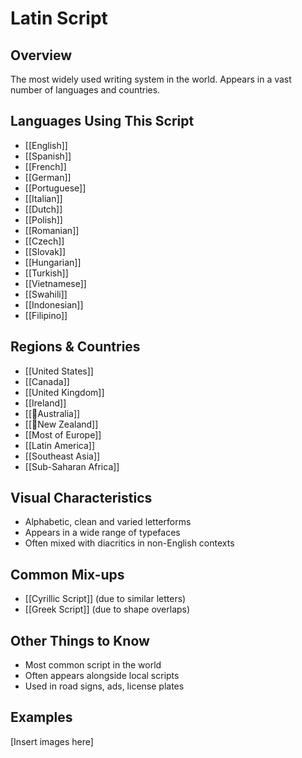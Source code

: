 # **Latin Script**

## **Overview**
The most widely used writing system in the world. Appears in a vast number of languages and countries.

## **Languages Using This Script**
- [[English]]
- [[Spanish]]
- [[French]]
- [[German]]
- [[Portuguese]]
- [[Italian]]
- [[Dutch]]
- [[Polish]]
- [[Romanian]]
- [[Czech]]
- [[Slovak]]
- [[Hungarian]]
- [[Turkish]]
- [[Vietnamese]]
- [[Swahili]]
- [[Indonesian]]
- [[Filipino]]

## **Regions & Countries**
- [[United States]]
- [[Canada]]
- [[United Kingdom]]
- [[Ireland]]
- [[📌Australia]]
- [[📌New Zealand]]
- [[Most of Europe]]
- [[Latin America]]
- [[Southeast Asia]]
- [[Sub-Saharan Africa]]

## **Visual Characteristics**
- Alphabetic, clean and varied letterforms
- Appears in a wide range of typefaces
- Often mixed with diacritics in non-English contexts

## **Common Mix-ups**
- [[Cyrillic Script]] (due to similar letters)
- [[Greek Script]] (due to shape overlaps)

## **Other Things to Know**
- Most common script in the world
- Often appears alongside local scripts
- Used in road signs, ads, license plates

## **Examples**
[Insert images here]
